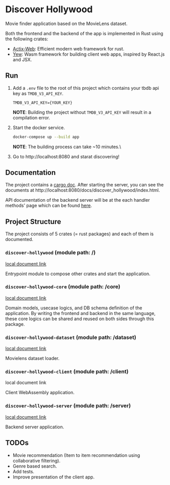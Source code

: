 # Discover Hollywood

Movie finder application based on the MovieLens dataset.

Both the frontend and the backend of the app is implemented in Rust using the following crates:
* [Actix-Web](https://actix.rs): Efficient modern web framework for rust.
* [Yew](https://yew.rs): Wasm framework for building client web apps, inspired by React.js and JSX.

## Run
1. Add a `.env` file to the root of this project which contains your tbdb api key as `TMDB_V3_API_KEY`.
    ```
    TMDB_V3_API_KEY={YOUR_KEY}
    ```
    **NOTE**: Building the project without `TMDB_V3_API_KEY` will result in a compilation error.

1. Start the docker service.
    ```bash
    docker-compose up --build app
    ```
    **NOTE**: The building process can take ~10 minutes.\

1. Go to http://localhost:8080 and starat discovering!

## Documentation
The project contains a [cargo doc](https://doc.rust-lang.org/cargo/commands/cargo-doc.html).
After starting the server, you can see the documents at http://localhost:8080/docs/discover_hollywood/index.html.

API documentation of the backend server will be at the each handler methods' page which can be found [here](http://localhost:8080/docs/discover_hollywood_server/handlers/index.html).

## Project Structure
The project consists of 5 crates (= rust packages) and each of them is documented.

### `discover-hollywood` (module path: /)
[local document link](http://localhost:8080/docs/discover_hollywood/index.html)

Entrypoint module to compose other crates and start the application.

### `discover-hollywood-core` (module path: /core)
[local document link](http://localhost:8080/docs/discover_hollywood_core/index.html)

Domain models, usecase logics, and DB schema definition of the application.
By writing the frontend and backend in the same language, these core logics can be shared and reused on both sides through this package.

### `discover-hollywood-dataset` (module path: /dataset)
[local document link](http://localhost:8080/docs/discover_hollywood_dataset/index.html)

Movielens dataset loader.

### `discover-hollywood-client` (module path: /client)
local document link

Client WebAssembly application.

### `discover-hollywood-server` (module path: /server)
[local document link](http://localhost:8080/docs/discover_hollywood_server/index.html)

Backend server application.

## TODOs
* Movie recommendation (Item to item recommendation using collaborative filtering).
* Genre based search.
* Add tests.
* Improve presentation of the client app.
